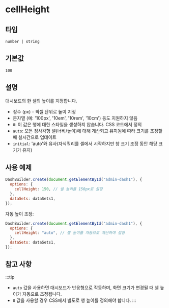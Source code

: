 # cellHeight

## 타입

`number | string`

## 기본값

`100`

## 설명

대시보드의 한 셀의 높이를 지정합니다.

- 정수 (px) - 픽셀 단위로 높이 지정
- 문자열 (예: '100px', '10em', '10rem', '10cm') 등도 지원하지 않음
- `0`: 이 값은 행에 대한 스타일을 생성하지 않습니다. CSS 코드에서 정의
- `auto`: 모든 정사각형 셀(너비/높이)에 대해 계산되고 유지됨에 따라 크기를 조정할 때 실시간으로 업데이트
- `initial`: 'auto'와 유사(자식쿼리를 셀에서 시작하지만 창 크기 조정 동안 해당 크기가 유지)

## 사용 예제

```javascript
DashBuilder.create(document.getElementById("admin-dash1"), {
  options: {
    cellHeight: 150, // 셀 높이를 150px로 설정
  },
  dataSets: dataSets1,
});
```

자동 높이 조정:

```javascript
DashBuilder.create(document.getElementById("admin-dash1"), {
  options: {
    cellHeight: "auto", // 셀 높이를 자동으로 계산하여 설정
  },
  dataSets: dataSets1,
});
```

## 참고 사항
:::tip
- `auto` 값을 사용하면 대시보드가 반응형으로 작동하며, 화면 크기가 변경될 때 셀 높이가 자동으로 조정됩니다.
- `0` 값을 사용할 경우 CSS에서 별도로 행 높이를 정의해야 합니다.
:::
